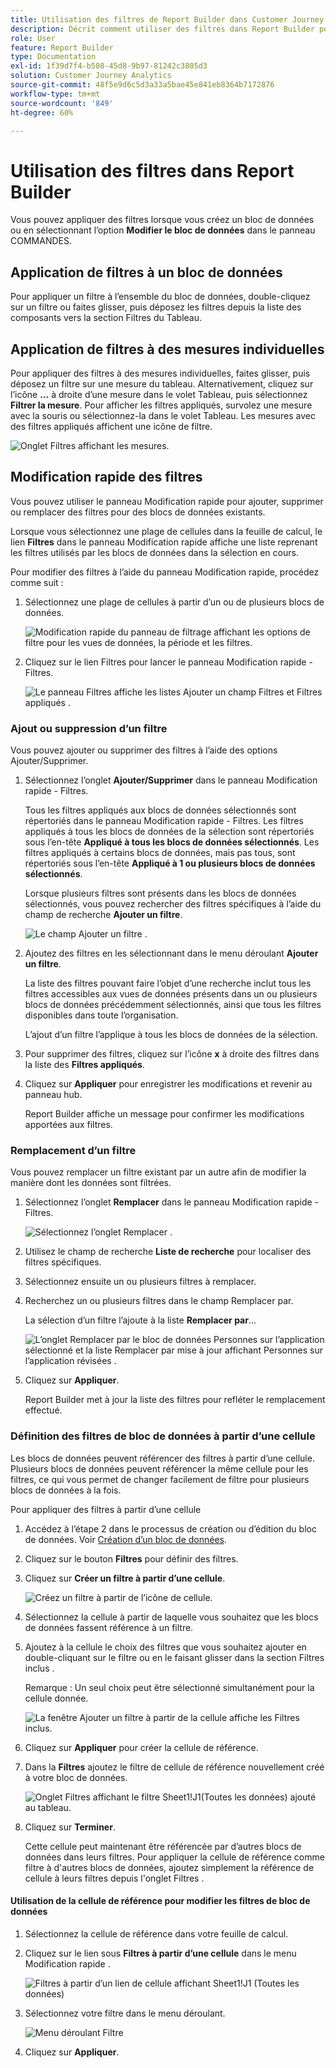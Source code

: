 ```yaml
---
title: Utilisation des filtres de Report Builder dans Customer Journey Analytics
description: Décrit comment utiliser des filtres dans Report Builder pour Customer Journey Analytics
role: User
feature: Report Builder
type: Documentation
exl-id: 1f39d7f4-b508-45d8-9b97-81242c3805d3
solution: Customer Journey Analytics
source-git-commit: 48f5e9d6c5d3a33a5bae45e841eb8364b7172876
workflow-type: tm+mt
source-wordcount: '849'
ht-degree: 60%

---
```


# Utilisation des filtres dans Report Builder

Vous pouvez appliquer des filtres lorsque vous créez un bloc de données ou en sélectionnant lʼoption **Modifier le bloc de données** dans le panneau COMMANDES.

## Application de filtres à un bloc de données

Pour appliquer un filtre à lʼensemble du bloc de données, double-cliquez sur un filtre ou faites glisser, puis déposez les filtres depuis la liste des composants vers la section Filtres du Tableau.

## Application de filtres à des mesures individuelles

Pour appliquer des filtres à des mesures individuelles, faites glisser, puis déposez un filtre sur une mesure du tableau. Alternativement, cliquez sur lʼicône **...** à droite dʼune mesure dans le volet Tableau, puis sélectionnez **Filtrer la mesure**. Pour afficher les filtres appliqués, survolez une mesure avec la souris ou sélectionnez-la dans le volet Tableau. Les mesures avec des filtres appliqués affichent une icône de filtre.

![Onglet Filtres affichant les mesures.](./assets/filter_by.png)

## Modification rapide des filtres

Vous pouvez utiliser le panneau Modification rapide pour ajouter, supprimer ou remplacer des filtres pour des blocs de données existants.

Lorsque vous sélectionnez une plage de cellules dans la feuille de calcul, le lien **Filtres** dans le panneau Modification rapide affiche une liste reprenant les filtres utilisés par les blocs de données dans la sélection en cours.

Pour modifier des filtres à lʼaide du panneau Modification rapide, procédez comme suit :

1. Sélectionnez une plage de cellules à partir dʼun ou de plusieurs blocs de données.

   ![Modification rapide du panneau de filtrage affichant les options de filtre pour les vues de données, la période et les filtres.](./assets/select_multiple_dbs.png)

1. Cliquez sur le lien Filtres pour lancer le panneau Modification rapide - Filtres.

   ![Le panneau Filtres affiche les listes Ajouter un champ Filtres et Filtres appliqués .](./assets/quick_edit_filters.png)

### Ajout ou suppression d’un filtre

Vous pouvez ajouter ou supprimer des filtres à lʼaide des options Ajouter/Supprimer.

1. Sélectionnez lʼonglet **Ajouter/Supprimer** dans le panneau Modification rapide - Filtres.

   Tous les filtres appliqués aux blocs de données sélectionnés sont répertoriés dans le panneau Modification rapide - Filtres. Les filtres appliqués à tous les blocs de données de la sélection sont répertoriés sous lʼen-tête **Appliqué à tous les blocs de données sélectionnés**. Les filtres appliqués à certains blocs de données, mais pas tous, sont répertoriés sous lʼen-tête **Appliqué à 1 ou plusieurs blocs de données sélectionnés**.

   Lorsque plusieurs filtres sont présents dans les blocs de données sélectionnés, vous pouvez rechercher des filtres spécifiques à lʼaide du champ de recherche **Ajouter un filtre**.

   ![Le champ Ajouter un filtre .](./assets/add_filter.png)

1. Ajoutez des filtres en les sélectionnant dans le menu déroulant **Ajouter un filtre**.

   La liste des filtres pouvant faire lʼobjet dʼune recherche inclut tous les filtres accessibles aux vues de données présents dans un ou plusieurs blocs de données précédemment sélectionnés, ainsi que tous les filtres disponibles dans toute lʼorganisation.

   Lʼajout dʼun filtre lʼapplique à tous les blocs de données de la sélection.

1. Pour supprimer des filtres, cliquez sur lʼicône **x** à droite des filtres dans la liste des **Filtres appliqués**.

1. Cliquez sur **Appliquer** pour enregistrer les modifications et revenir au panneau hub.

   Report Builder affiche un message pour confirmer les modifications apportées aux filtres.

### Remplacement dʼun filtre

Vous pouvez remplacer un filtre existant par un autre afin de modifier la manière dont les données sont filtrées.

1. Sélectionnez lʼonglet **Remplacer** dans le panneau Modification rapide - Filtres.

   ![Sélectionnez l’onglet Remplacer .](./assets/replace_filter.png)

1. Utilisez le champ de recherche **Liste de recherche** pour localiser des filtres spécifiques.

1. Sélectionnez ensuite un ou plusieurs filtres à remplacer.

1. Recherchez un ou plusieurs filtres dans le champ Remplacer par.

   La sélection dʼun filtre lʼajoute à la liste **Remplacer par**...

   ![L’onglet Remplacer par le bloc de données Personnes sur l’application sélectionné et la liste Remplacer par mise à jour affichant Personnes sur l’application révisées .](./assets/replace_screen_new.png)

1. Cliquez sur **Appliquer**.

   Report Builder met à jour la liste des filtres pour refléter le remplacement effectué.

### Définition des filtres de bloc de données à partir d’une cellule

Les blocs de données peuvent référencer des filtres à partir d’une cellule. Plusieurs blocs de données peuvent référencer la même cellule pour les filtres, ce qui vous permet de changer facilement de filtre pour plusieurs blocs de données à la fois.

Pour appliquer des filtres à partir d’une cellule

1. Accédez à l’étape 2 dans le processus de création ou d’édition du bloc de données. Voir [Création d’un bloc de données](./create-a-data-block.md).
1. Cliquez sur le bouton **Filtres** pour définir des filtres.
1. Cliquez sur **Créer un filtre à partir d’une cellule**.

   ![Créez un filtre à partir de l’icône de cellule.](./assets/create-filter-from-cell.png)

1. Sélectionnez la cellule à partir de laquelle vous souhaitez que les blocs de données fassent référence à un filtre.

1. Ajoutez à la cellule le choix des filtres que vous souhaitez ajouter en double-cliquant sur le filtre ou en le faisant glisser dans la section Filtres inclus .

   Remarque : Un seul choix peut être sélectionné simultanément pour la cellule donnée.

   ![La fenêtre Ajouter un filtre à partir de la cellule affiche les Filtres inclus.](./assets/select-filters.png)

1. Cliquez sur **Appliquer** pour créer la cellule de référence.

1. Dans la **Filtres** ajoutez le filtre de cellule de référence nouvellement créé à votre bloc de données.

   ![Onglet Filtres affichant le filtre Sheet1!J1(Toutes les données) ajouté au tableau.](./assets/reference-cell-filter.png)

1. Cliquez sur **Terminer**.

   Cette cellule peut maintenant être référencée par d’autres blocs de données dans leurs filtres. Pour appliquer la cellule de référence comme filtre à d&#39;autres blocs de données, ajoutez simplement la référence de cellule à leurs filtres depuis l&#39;onglet Filtres .

#### Utilisation de la cellule de référence pour modifier les filtres de bloc de données

1. Sélectionnez la cellule de référence dans votre feuille de calcul.

1. Cliquez sur le lien sous **Filtres à partir d’une cellule** dans le menu Modification rapide .

   ![Filtres à partir d’un lien de cellule affichant Sheet1!J1 (Toutes les données)](./assets/filters-from-cell-link.png)

1. Sélectionnez votre filtre dans le menu déroulant.

   ![Menu déroulant Filtre](./assets/filter-drop-down.png)

1. Cliquez sur **Appliquer**.
